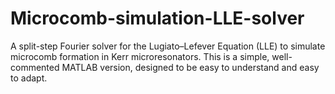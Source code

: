 # Microcomb-simulation-LLE-solver
A split-step Fourier solver for the Lugiato–Lefever Equation (LLE) to simulate microcomb formation in Kerr microresonators. This is a simple, well-commented MATLAB version, designed to be easy to understand and easy to adapt.

